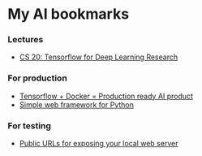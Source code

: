 # My AI bookmarks

### Lectures
- [CS 20: Tensorflow for Deep Learning Research](http://web.stanford.edu/class/cs20si/index.html)

### For production
- [Tensorflow + Docker = Production ready AI product](https://medium.com/botsupply/tensorflow-docker-production-ready-ai-product-ae30435ad8e9)
- [Simple web framework for Python](http://webpy.org/)

### For testing
- [Public URLs for exposing your local web server](https://ngrok.com/)
